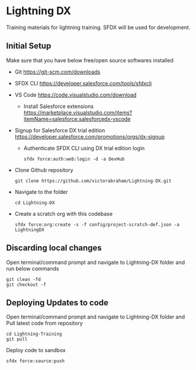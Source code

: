 # Lightning DX

Training materials for lightning training. SFDX will be used for development.

## Initial Setup

Make sure that you have below free/open source softwares installed


* Git https://git-scm.com/downloads

* SFDX CLI https://developer.salesforce.com/tools/sfdxcli

* VS Code https://code.visualstudio.com/download
    * Install Salesforce extensions https://marketplace.visualstudio.com/items?itemName=salesforce.salesforcedx-vscode

* Signup for Salesforce DX trial edition https://developer.salesforce.com/promotions/orgs/dx-signup
    * Authenticate SFDX CLI using DX trial edition login
        ``` 
        sfdx force:auth:web:login -d -a DevHub
        ```

* Clone Github repository
    ``` 
    git clone https://github.com/victorabraham/Lightning-DX.git
    ```

* Navigate to the folder 
    ``` 
    cd Lightning-DX
    ```

* Create a scratch org with this codebase 
    ``` 
    sfdx force:org:create -s -f config/project-scratch-def.json -a LightningDX
    ```
## Discarding local changes

Open terminal/command prompt and navigate to Lightning-DX folder and run below commands
``` 
git clean -fd
git checkout -f
```

## Deploying Updates to code

Open terminal/command prompt and navigate to Lightning-DX folder and Pull latest code from repository
``` 
cd Lightning-Training
git pull
```

Deploy code to sandbox
```
sfdx force:source:push
```


